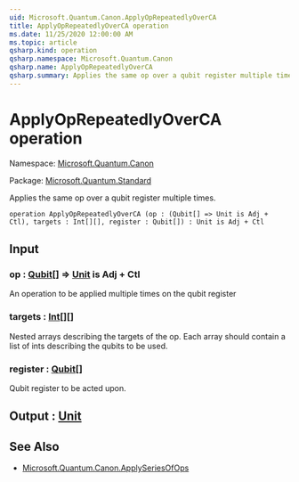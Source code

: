 ```yaml
---
uid: Microsoft.Quantum.Canon.ApplyOpRepeatedlyOverCA
title: ApplyOpRepeatedlyOverCA operation
ms.date: 11/25/2020 12:00:00 AM
ms.topic: article
qsharp.kind: operation
qsharp.namespace: Microsoft.Quantum.Canon
qsharp.name: ApplyOpRepeatedlyOverCA
qsharp.summary: Applies the same op over a qubit register multiple times.
---
```


# ApplyOpRepeatedlyOverCA operation

Namespace: [Microsoft.Quantum.Canon](xref:Microsoft.Quantum.Canon)

Package: [Microsoft.Quantum.Standard](https://nuget.org/packages/Microsoft.Quantum.Standard)


Applies the same op over a qubit register multiple times.

```qsharp
operation ApplyOpRepeatedlyOverCA (op : (Qubit[] => Unit is Adj + Ctl), targets : Int[][], register : Qubit[]) : Unit is Adj + Ctl
```


## Input

### op : [Qubit](xref:microsoft.quantum.concepts.the-qubit)[] => [Unit](xref:microsoft.quantum.user-guide.language.types)  is Adj + Ctl

An operation to be applied multiple times on the qubit register


### targets : [Int](xref:microsoft.quantum.user-guide.language.types)[][]

Nested arrays describing the targets of the op. Each array should contain a list of ints describingthe qubits to be used.


### register : [Qubit](xref:microsoft.quantum.concepts.the-qubit)[]

Qubit register to be acted upon.



## Output : [Unit](xref:microsoft.quantum.user-guide.language.types)



## See Also

- [Microsoft.Quantum.Canon.ApplySeriesOfOps](xref:Microsoft.Quantum.Canon.ApplySeriesOfOps)